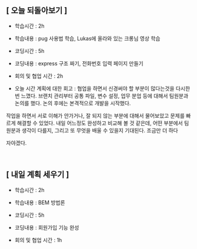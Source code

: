 ## [ 오늘 되돌아보기 ]

- 학습시간 : 2h

- 학습내용 : pug 사용법 학습, Lukas에 올라와 있는 크롱님 영상 학습 

- 코딩시간 : 5h

- 코딩내용 : express 구조 짜기, 전화번호 입력 페이지 만들기

- 회의 및 협업 시간 : 2h

- 오늘 시간 계획에 대한 회고 : 협업을 하면서 신경써야 할 부분이 많다는것을 다시한번 느꼈다. 브랜치 관리부터 공통 파일, 변수 설정, 업무 분업 등에 대해서 팀원분과 논의를 했다. 논의 후에는 본격적으로 개발을 시작했다.

작업을 하면서 서로 이해가 안가거나, 잘 되지 않는 부분에 대해서 물어보았고 문제를 빠르게 해결할 수 있었다. 내일 어느정도 완성하고 비교해 볼 것 같은데, 어떤 부분에서 팀원분과 생각이 다를지, 그리고 또 무엇을 배울 수 있을지 기대된다. 조금만 더 하다 

자야겠다.


</br>

## [ 내일 계획 세우기 ]

- 학습시간 : 2h

- 학습내용 : BEM 방법론

- 코딩시간 : 5h

- 코딩내용 : 회원가입 기능 완성

- 회의 및 협업 시간 : 1h

